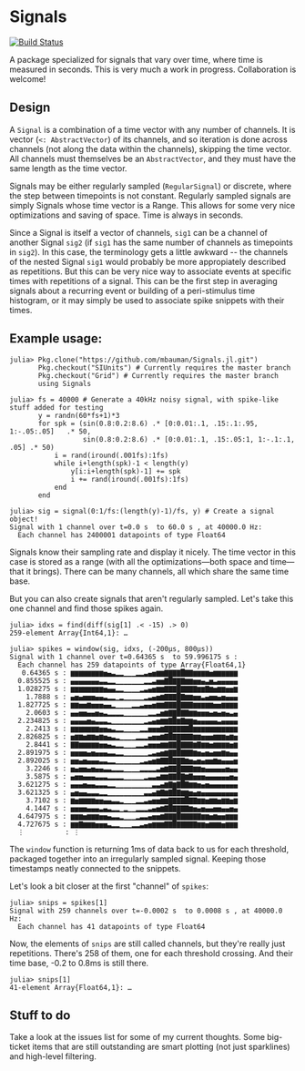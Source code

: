 # Signals

[![Build Status](https://travis-ci.org/mbauman/Signals.jl.svg?branch=master)](https://travis-ci.org/mbauman/Signals.jl)

A package specialized for signals that vary over time, where time is measured in seconds.  This is very much a work in progress.  Collaboration is welcome!

## Design

A `Signal` is a combination of a time vector with any number of channels. It is vector (`<: AbstractVector`) of its channels, and so iteration is done across channels (not along the data within the channels), skipping the time vector.  All channels must themselves be an `AbstractVector`, and they must have the same length as the time vector.

Signals may be either regularly sampled (`RegularSignal`) or discrete, where the step between timepoints is not constant.  Regularly sampled signals are simply Signals whose time vector is a Range.  This allows for some very nice optimizations and saving of space.  Time is always in seconds.

Since a Signal is itself a vector of channels, `sig1` can be a channel of another Signal `sig2` (if `sig1` has the same number of channels as timepoints in `sig2`).  In this case, the terminology gets a little awkward -- the channels of the nested Signal `sig1` would probably be more appropiately described as repetitions. But this can be very nice way to associate events at specific times with repetitions of a signal.  This can be the first step in averaging signals about a recurring event or building of a peri-stimulus time histogram, or it may simply be used to associate spike snippets with their times.

## Example usage:

    julia> Pkg.clone("https://github.com/mbauman/Signals.jl.git")
           Pkg.checkout("SIUnits") # Currently requires the master branch
           Pkg.checkout("Grid") # Currently requires the master branch
           using Signals
           
    julia> fs = 40000 # Generate a 40kHz noisy signal, with spike-like stuff added for testing
           y = randn(60*fs+1)*3 
           for spk = (sin(0.8:0.2:8.6) .* [0:0.01:.1, .15:.1:.95, 1:-.05:.05]   .* 50,
                      sin(0.8:0.2:8.6) .* [0:0.01:.1, .15:.05:1, 1:-.1:.1, .05] .* 50)
               i = rand(iround(.001fs):1fs)
               while i+length(spk)-1 < length(y)
                   y[i:i+length(spk)-1] += spk
                   i += rand(iround(.001fs):1fs)
               end
           end
           
    julia> sig = signal(0:1/fs:(length(y)-1)/fs, y) # Create a signal object!
    Signal with 1 channel over t=0.0 s  to 60.0 s , at 40000.0 Hz:
      Each channel has 2400001 datapoints of type Float64

Signals know their sampling rate and display it nicely. The time vector in this case is stored as a range (with all the optimizations—both space and time—that it brings).  There can be many channels, all which share the same time base.

But you can also create signals that aren't regularly sampled.  Let's take this one channel and find those spikes again.

    julia> idxs = find(diff(sig[1] .< -15) .> 0)
    259-element Array{Int64,1}: …

    julia> spikes = window(sig, idxs, (-200μs, 800μs))
    Signal with 1 channel over t=0.64365 s  to 59.996175 s :
      Each channel has 259 datapoints of type Array{Float64,1}
       0.64365 s : ▆▆▆▆▆▆▆▆▅▄▃▂▂▁▁▁▂▂▃▄▅▆▆▇▇▇▇█▇▇▆▆▆▆▅▆▆▆▆▆▆
      0.855525 s : ▄▄▄▄▄▄▄▃▃▂▂▁▁▁▁▁▁▁▂▂▃▅▅▇█▇▇▇▆▆▅▅▄▃▅▃▄▄▄▄▄
      1.028275 s : ▆▆▆▆▆▆▆▆▅▄▄▂▂▁▁▁▁▂▃▄▅▆▆▇▇▇█▇▇▇▇▆▆▇▆▅▆▆▅▅▆
        1.7888 s : ▄▅▄▅▅▅▄▄▃▂▂▁▂▁▁▁▁▁▂▃▄▅▆▇▇▇█▇▆▆▅▅▃▄▅▅▄▅▄▄▄
      1.827725 s : ▆▆▅▅▆▅▅▅▄▄▂▁▁▁▁▂▂▃▄▄▅▆▆▇▇▇█▇▇▇▆▆▆▆▆▅▅▆▆▆▆
        2.0603 s : ▄▄▅▅▄▄▅▄▃▂▂▂▂▁▁▁▁▁▁▂▂▃▅▆▇▇█▇▇▆▆▅▅▅▄▅▄▅▄▃▄
      2.234825 s : ▄▄▄▄▅▄▃▃▃▂▁▁▁▁▁▁▁▁▂▃▄▅▆▆▇█▆▇▆▆▅▄▄▄▄▄▃▄▄▄▄
        2.2413 s : ▆▆▆▆▆▆▆▅▅▄▃▂▂▁▁▁▁▂▂▅▅▅▆▇▇▇▇▇▇█▆▆▆▆▆▆▆▆▆▆▆
      2.826825 s : ▅▆▆▅▆▆▅▆▅▄▃▂▁▁▁▁▂▂▂▄▅▅▆▇█▇▇▇▇▇▆▆▅▅▅▆▆▆▅▆▅
        2.8441 s : ▇▇▆▆▆▆▆▅▅▄▃▂▂▁▁▁▂▂▃▅▅▅▆▆▇▇█▇▇▇▆▇▆▆▅▆▆▆▆▅▆
      2.891975 s : ▅▅▅▅▄▅▄▄▄▃▃▂▂▁▁▁▁▁▁▂▃▄▅▆▇▇█▇▇▇▆▅▄▅▄▅▅▆▅▄▄
      2.892025 s : ▅▅▄▅▄▄▄▃▃▂▂▁▁▁▁▁▁▂▃▄▅▆▇▇█▇▇▇▆▅▄▅▄▅▅▆▅▄▄▄▅
        3.2246 s : ▅▄▅▅▄▅▄▄▃▃▂▂▂▁▁▁▁▂▂▂▂▃▅▆▇▇█▇▇▇▆▆▅▄▄▄▄▄▅▄▄
        3.5875 s : ▄▅▅▄▄▄▃▃▃▂▂▂▂▁▁▁▁▁▂▃▃▄▆▆▇▇█▇▆▇▅▅▅▄▄▄▄▄▄▅▄
      3.621275 s : ▄▄▄▅▄▄▃▃▃▂▂▁▁▁▁▁▁▁▁▁▃▃▄▆▇▆▇█▇▆▆▅▄▅▄▄▄▄▄▄▄
      3.621325 s : ▄▅▄▄▃▃▃▂▂▁▁▁▁▁▁▁▁▁▃▃▄▆▇▆▇█▇▆▆▅▄▅▄▄▄▄▄▄▄▄▄
        3.7102 s : ▆▅▆▆▆▆▅▅▄▄▃▃▂▁▁▁▂▂▃▄▅▅▆▆▇▇▇▇█▇▇▆▆▅▆▆▅▆▆▅▆
        4.1447 s : ▅▅▅▅▄▄▄▃▄▃▂▂▁▂▁▁▂▂▂▃▄▅▆▇█▇▇▇▇▆▅▄▅▄▄▅▅▄▄▅▄
      4.647975 s : ▆▆▆▅▆▆▆▅▅▄▃▃▂▁▁▁▂▃▃▄▅▅▆▇▇▇█▇▇▇▇▇▆▆▅▆▅▅▆▆▆
      4.727675 s : ▆▆▇▆▆▆▅▅▅▃▂▂▁▁▁▂▂▃▄▅▆▆▆▇▇█▇▇▇▇▇▆▆▅▆▆▆▅▆▆▆
      ⋮          : ⋮

The `window` function is returning 1ms of data back to us for each threshold, packaged together into an irregularly sampled signal.  Keeping those timestamps neatly connected to the snippets.

Let's look a bit closer at the first "channel" of `spikes`:

    julia> snips = spikes[1]
    Signal with 259 channels over t=-0.0002 s  to 0.0008 s , at 40000.0 Hz:
      Each channel has 41 datapoints of type Float64

Now, the elements of `snips` are still called channels, but they're really just repetitions.  There's 258 of them, one for each threshold crossing.  And their time base, -0.2 to 0.8ms is still there.

    julia> snips[1]
    41-element Array{Float64,1}: …

## Stuff to do

Take a look at the issues list for some of my current thoughts.  Some big-ticket items that are still outstanding are smart plotting (not just sparklines) and high-level filtering.
